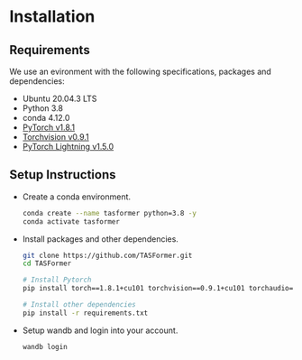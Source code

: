 # Installation

## Requirements

We use an evironment with the following specifications, packages and dependencies:

- Ubuntu 20.04.3 LTS
- Python 3.8
- conda 4.12.0
- [PyTorch v1.8.1](https://pytorch.org/get-started/previous-versions/)
- [Torchvision v0.9.1](https://pytorch.org/get-started/previous-versions/)
- [PyTorch Lightning v1.5.0](https://pytorch-lightning.readthedocs.io/en/stable/)

## Setup Instructions

- Create a conda environment.
  
  ```bash
  conda create --name tasformer python=3.8 -y
  conda activate tasformer
  ```

- Install packages and other dependencies.

  ```bash
  git clone https://github.com/TASFormer.git
  cd TASFormer

  # Install Pytorch
  pip install torch==1.8.1+cu101 torchvision==0.9.1+cu101 torchaudio==0.8.1 -f https://download.pytorch.org/whl/torch_stable.html

  # Install other dependencies
  pip install -r requirements.txt
  ```

- Setup wandb and login into your account.

  ```bash
  wandb login
  ```